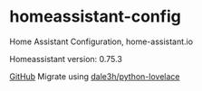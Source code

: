 # homeassistant-config
Home Assistant Configuration, home-assistant.io


Homeassistant version: 0.75.3

[GitHub](https://github.com/ykmn/homeassistant-config)
Migrate using [dale3h/python-lovelace](https://github.com/dale3h/python-lovelace)

